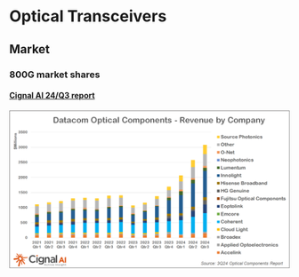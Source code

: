 # Optical Transceivers


## Market 

### 800G market shares

#### [Cignal AI 24/Q3 report](https://cignal.ai/2025/01/over-20-million-400g-800g-datacom-optical-module-shipments-expected-for-2024/)
![Cignal AI](img/3Q24-OPTCO-Revenue-by-Company-1.webp "Cignal AI")
